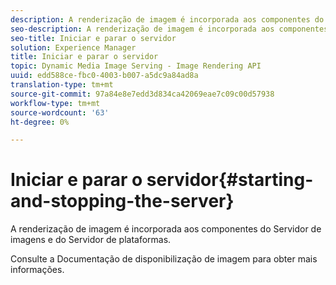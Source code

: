 ```yaml
---
description: A renderização de imagem é incorporada aos componentes do Servidor de imagens e do Servidor de plataformas.
seo-description: A renderização de imagem é incorporada aos componentes do Servidor de imagens e do Servidor de plataformas.
seo-title: Iniciar e parar o servidor
solution: Experience Manager
title: Iniciar e parar o servidor
topic: Dynamic Media Image Serving - Image Rendering API
uuid: edd588ce-fbc0-4003-b007-a5dc9a84ad8a
translation-type: tm+mt
source-git-commit: 97a84e8e7edd3d834ca42069eae7c09c00d57938
workflow-type: tm+mt
source-wordcount: '63'
ht-degree: 0%

---
```



# Iniciar e parar o servidor{#starting-and-stopping-the-server}

A renderização de imagem é incorporada aos componentes do Servidor de imagens e do Servidor de plataformas.

Consulte a Documentação de disponibilização de imagem para obter mais informações.
